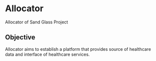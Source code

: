 # Allocator
Allocator of Sand Glass Project

## Objective

Allocator aims to establish a platform that provides source of healthcare data
and interface of healthcare services.
